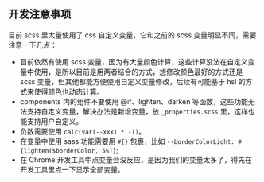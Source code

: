 ## 开发注意事项

目前 scss 里大量使用了 css 自定义变量，它和之前的 scss 变量明显不同，需要注意一下几点：

- 目前依然有使用 scss 变量，因为有大量颜色计算，这些计算没法在自定义变量中使用，是所以目前是用两者结合的方式，想修改颜色最好的方式还是 scss 变量，但其他都能方便使用自定义变量修改，后续有可能基于 hsl 的方式来使得颜色也动态计算。
- components 内的组件不要使用 @if、lighten、darken 等函数，这些功能无法支持自定义变量，解决办法是新增变量，放 `_properties.scss` 里，这样也能支持用户自定义。
- 负数需要使用 `calc(var(--xxx) * -1)`。
- 在变量中使用 sass 功能需要用 `#{}` 包裹，比如 `--borderColorLight: #{lighten($borderColor, 5%)}`;
- 在 Chrome 开发工具中点变量会没反应，是因为我们的变量太多了，得先在开发工具里点一下显示全部变量。
